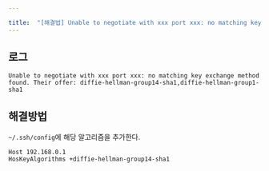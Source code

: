 ```yaml
---

title:  "[해결법] Unable to negotiate with xxx port xxx: no matching key exchange method found"
---
```


## 로그

```
Unable to negotiate with xxx port xxx: no matching key exchange method found. Their offer: diffie-hellman-group14-sha1,diffie-hellman-group1-sha1
```

## 해결방법
`~/.ssh/config`에 해당 알고리즘을 추가한다.

```
Host 192.168.0.1
HosKeyAlgorithms +diffie-hellman-group14-sha1
```



